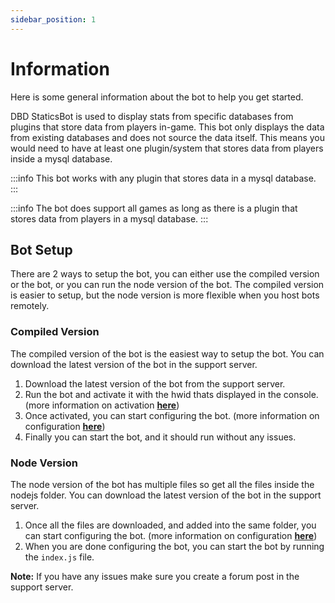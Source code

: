 ```yaml
---
sidebar_position: 1
---
```


# Information

Here is some general information about the bot to help you get started.

DBD StaticsBot is used to display stats from specific databases from plugins that store data from players in-game. This bot only displays the data from existing databases and does not source the data itself. This means you would need to have at least one plugin/system that stores data from players inside a mysql database.

:::info
This bot works with any plugin that stores data in a mysql database.
:::

:::info
The bot does support all games as long as there is a plugin that stores data from players in a mysql database.
:::

## Bot Setup

There are 2 ways to setup the bot, you can either use the compiled version or the bot, or you can run the node version of the bot. The compiled version is easier to setup, but the node version is more flexible when you host bots remotely.

### Compiled Version

The compiled version of the bot is the easiest way to setup the bot. You can download the latest version of the bot in the support server.

1. Download the latest version of the bot from the support server.
2. Run the bot and activate it with the hwid thats displayed in the console. (more information on activation [**here**](/docs/information/activations))
3. Once activated, you can start configuring the bot. (more information on configuration [**here**](/docs/staticsbot/configuration))
4. Finally you can start the bot, and it should run without any issues.

### Node Version

The node version of the bot has multiple files so get all the files inside the nodejs folder. You can download the latest version of the bot in the support server.

1. Once all the files are downloaded, and added into the same folder, you can start configuring the bot. (more information on configuration [**here**](/docs/staticsbot/configuration))
2. When you are done configuring the bot, you can start the bot by running the `index.js` file.

**Note:** If you have any issues make sure you create a forum post in the support server.
